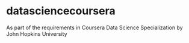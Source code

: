 # datasciencecoursera
As part of the requirements in Coursera Data Science Specialization by John Hopkins University
